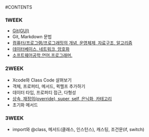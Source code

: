 #CONTENTS

### 1WEEK

- [Git(GUI)](https://github.com/hansonjung/i.hanson.jung/blob/master/0109_git/0109git.md)
- Git, Markdown 문법
- [컴퓨터/프로그램/프로그래밍의 개념, 운영체제, 자료구조, 알고리즘](https://github.com/hansonjung/i.hanson.jung/blob/master/0111_운영체제.자료구조.알고리즘.md)
- [데이터베이스, 네트워크, 암호화](https://github.com/hansonjung/i.hanson.jung/blob/master/0112_데이터베이스.네트워크.암호화.md)
- [소프트웨어공학.언어.프로그래머.](https://github.com/hansonjung/i.hanson.jung/blob/master/0113_소프트웨어공학.언어.프로그래머.md)

### 2WEEK

- Xcode와 Class Code 살펴보기
- 객체, 프로퍼티, 메서드, 퀵헬프 추가하기
- 데이터 타입, 프로퍼티 접근, 다형성
- [상속, 재정의(override), super, self, 은닉화, 카테고리](https://github.com/hansonjung/i.hanson.jung/blob/master/0119_상속.재정의.은닉화.카테고리/0119_상속.재정의.은닉화.카테고리.md)
- 초기화 메서드

### 3WEEK

- import와 @class, 메서드(클래스, 인스턴스), 캐스팅, 조건문(if, switch)
